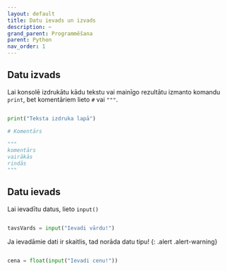 ```yaml
---
layout: default
title: Datu ievads un izvads
description: ~
grand_parent: Programmēšana
parent: Python
nav_order: 1
---
```


## Datu izvads

Lai konsolē izdrukātu kādu tekstu vai mainīgo rezultātu izmanto komandu `print`, bet komentāriem lieto `#` vai `"""`.

~~~python

print("Teksta izdruka lapā")

# Komentārs

"""
komentārs
vairākās
rindās
"""

~~~

## Datu ievads

Lai ievadītu datus, lieto `input()`

~~~python

tavsVards = input("Ievadi vārdu!")

~~~

Ja ievadāmie dati ir skaitlis, tad norāda datu tipu!
{: .alert .alert-warning}

~~~python

cena = float(input("Ievadi cenu!"))

~~~
